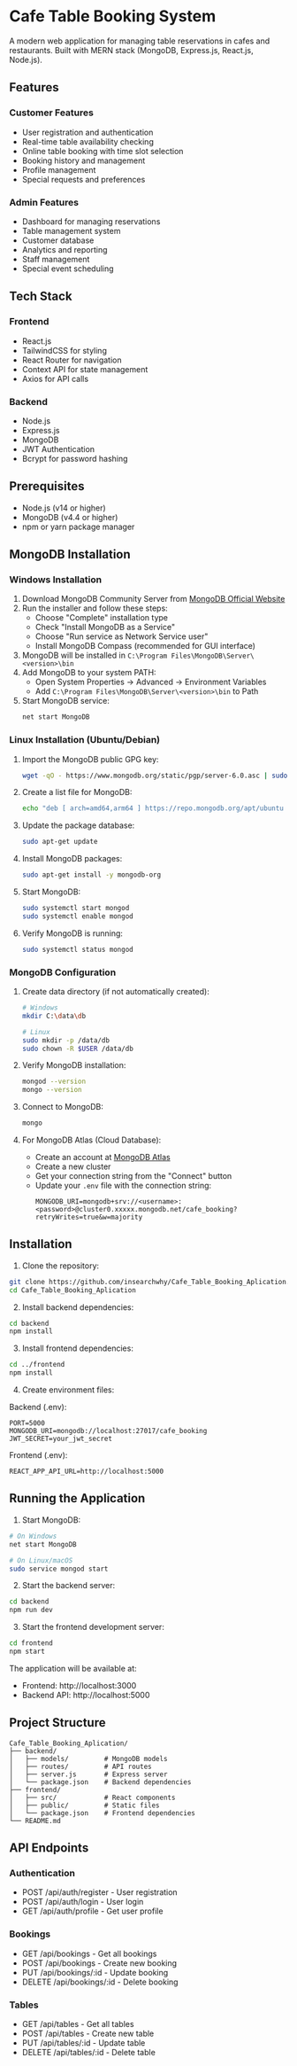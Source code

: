 # Cafe Table Booking System

A modern web application for managing table reservations in cafes and restaurants. Built with MERN stack (MongoDB, Express.js, React.js, Node.js).

## Features

### Customer Features
- User registration and authentication
- Real-time table availability checking
- Online table booking with time slot selection
- Booking history and management
- Profile management
- Special requests and preferences

### Admin Features
- Dashboard for managing reservations
- Table management system
- Customer database
- Analytics and reporting
- Staff management
- Special event scheduling

## Tech Stack

### Frontend
- React.js
- TailwindCSS for styling
- React Router for navigation
- Context API for state management
- Axios for API calls

### Backend
- Node.js
- Express.js
- MongoDB
- JWT Authentication
- Bcrypt for password hashing

## Prerequisites

- Node.js (v14 or higher)
- MongoDB (v4.4 or higher)
- npm or yarn package manager

## MongoDB Installation

### Windows Installation
1. Download MongoDB Community Server from [MongoDB Official Website](https://www.mongodb.com/try/download/community)
2. Run the installer and follow these steps:
   - Choose "Complete" installation type
   - Check "Install MongoDB as a Service"
   - Choose "Run service as Network Service user"
   - Install MongoDB Compass (recommended for GUI interface)
3. MongoDB will be installed in `C:\Program Files\MongoDB\Server\<version>\bin`
4. Add MongoDB to your system PATH:
   - Open System Properties → Advanced → Environment Variables
   - Add `C:\Program Files\MongoDB\Server\<version>\bin` to Path
5. Start MongoDB service:
   ```bash
   net start MongoDB
   ```

### Linux Installation (Ubuntu/Debian)
1. Import the MongoDB public GPG key:
   ```bash
   wget -qO - https://www.mongodb.org/static/pgp/server-6.0.asc | sudo apt-key add -
   ```

2. Create a list file for MongoDB:
   ```bash
   echo "deb [ arch=amd64,arm64 ] https://repo.mongodb.org/apt/ubuntu $(lsb_release -cs)/mongodb-org/6.0 multiverse" | sudo tee /etc/apt/sources.list.d/mongodb-org-6.0.list
   ```

3. Update the package database:
   ```bash
   sudo apt-get update
   ```

4. Install MongoDB packages:
   ```bash
   sudo apt-get install -y mongodb-org
   ```

5. Start MongoDB:
   ```bash
   sudo systemctl start mongod
   sudo systemctl enable mongod
   ```

6. Verify MongoDB is running:
   ```bash
   sudo systemctl status mongod
   ```

### MongoDB Configuration

1. Create data directory (if not automatically created):
   ```bash
   # Windows
   mkdir C:\data\db

   # Linux
   sudo mkdir -p /data/db
   sudo chown -R $USER /data/db
   ```

2. Verify MongoDB installation:
   ```bash
   mongod --version
   mongo --version
   ```

3. Connect to MongoDB:
   ```bash
   mongo
   ```

4. For MongoDB Atlas (Cloud Database):
   - Create an account at [MongoDB Atlas](https://www.mongodb.com/cloud/atlas)
   - Create a new cluster
   - Get your connection string from the "Connect" button
   - Update your `.env` file with the connection string:
     ```
     MONGODB_URI=mongodb+srv://<username>:<password>@cluster0.xxxxx.mongodb.net/cafe_booking?retryWrites=true&w=majority
     ```

## Installation

1. Clone the repository:
```bash
git clone https://github.com/insearchwhy/Cafe_Table_Booking_Aplication.git
cd Cafe_Table_Booking_Aplication
```

2. Install backend dependencies:
```bash
cd backend
npm install
```

3. Install frontend dependencies:
```bash
cd ../frontend
npm install
```

4. Create environment files:

Backend (.env):
```env
PORT=5000
MONGODB_URI=mongodb://localhost:27017/cafe_booking
JWT_SECRET=your_jwt_secret
```

Frontend (.env):
```env
REACT_APP_API_URL=http://localhost:5000
```

## Running the Application

1. Start MongoDB:
```bash
# On Windows
net start MongoDB

# On Linux/macOS
sudo service mongod start
```

2. Start the backend server:
```bash
cd backend
npm run dev
```

3. Start the frontend development server:
```bash
cd frontend
npm start
```

The application will be available at:
- Frontend: http://localhost:3000
- Backend API: http://localhost:5000

## Project Structure

```
Cafe_Table_Booking_Aplication/
├── backend/
│   ├── models/         # MongoDB models
│   ├── routes/         # API routes
│   ├── server.js       # Express server
│   └── package.json    # Backend dependencies
├── frontend/
│   ├── src/            # React components
│   ├── public/         # Static files
│   └── package.json    # Frontend dependencies
└── README.md
```

## API Endpoints

### Authentication
- POST /api/auth/register - User registration
- POST /api/auth/login - User login
- GET /api/auth/profile - Get user profile

### Bookings
- GET /api/bookings - Get all bookings
- POST /api/bookings - Create new booking
- PUT /api/bookings/:id - Update booking
- DELETE /api/bookings/:id - Delete booking

### Tables
- GET /api/tables - Get all tables
- POST /api/tables - Create new table
- PUT /api/tables/:id - Update table
- DELETE /api/tables/:id - Delete table


